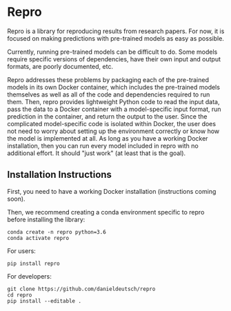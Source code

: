 # Repro
Repro is a library for reproducing results from research papers.
For now, it is focused on making predictions with pre-trained models as easy as possible.

Currently, running pre-trained models can be difficult to do.
Some models require specific versions of dependencies, have their own input and output formats, are poorly documented, etc.

Repro addresses these problems by packaging each of the pre-trained models in its own Docker container, which includes the pre-trained models themselves as well as all of the code and dependencies required to run them.
Then, repro provides lightweight Python code to read the input data, pass the data to a Docker container with a model-specific input format, run prediction in the container, and return the output to the user.
Since the complicated model-specific code is isolated within Docker, the user does not need to worry about setting up the environment correctly or know how the model is implemented at all.
As long as you have a working Docker installation, then you can run every model included in repro with no additional effort. 
It should "just work" (at least that is the goal).

## Installation Instructions
First, you need to have a working Docker installation (instructions coming soon).

Then, we recommend creating a conda environment specific to repro before installing the library:
```shell script
conda create -n repro python=3.6
conda activate repro
```

For users:
```shell script
pip install repro
```

For developers:
```shell script
git clone https://github.com/danieldeutsch/repro
cd repro
pip install --editable .
```                                       